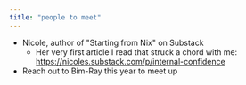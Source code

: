 ```yaml
---
title: "people to meet"
---
```


- Nicole, author of "Starting from Nix" on Substack
	- Her very first article I read that struck a chord with me: https://nicoles.substack.com/p/internal-confidence
- Reach out to Bim-Ray this year to meet up